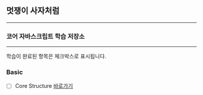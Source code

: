 ## 멋쟁이 사자처럼
---

### 코어 자바스크립트 학습 저장소

---

학습이 완료된 항목은 체크박스로 표시됩니다.

### Basic

-[ ] Core Structure [바로가기](https://www.naver.com)